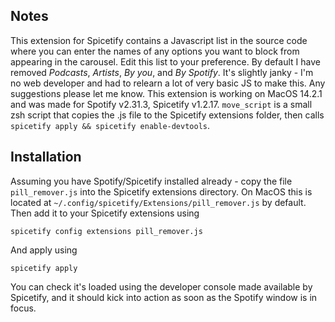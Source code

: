 ## Notes
This extension for Spicetify contains a Javascript list in the source code where you can enter the names of any options you want to block from appearing in the carousel. Edit this list to your preference. By default I have removed *Podcasts*, *Artists*, *By you*, and *By Spotify*.
It's slightly janky - I'm no web developer and had to relearn a lot of very basic JS to make this. Any suggestions please let me know.
This extension is working on MacOS 14.2.1 and was made for Spotify v2.31.3, Spicetify v1.2.17.
`move_script` is a small zsh script that copies the .js file to the Spicetify extensions folder, then calls `spicetify apply && spicetify enable-devtools`.

## Installation
Assuming you have Spotify/Spicetify installed already - copy the file `pill_remover.js` into the Spicetify extensions directory. On MacOS this is located at `~/.config/spicetify/Extensions/pill_remover.js` by default.
Then add it to your Spicetify extensions using
```shell
spicetify config extensions pill_remover.js
```
And apply using
```shell
spicetify apply
```
You can check it's loaded using the developer console made available by Spicetify, and it should kick into action as soon as the Spotify window is in focus.
